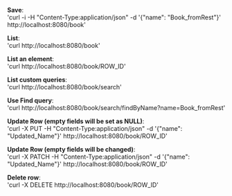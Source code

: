 **Save**:\
'curl -i -H "Content-Type:application/json" -d '{"name": "Book_fromRest"}' http://localhost:8080/book'

**List**:\
'curl http://localhost:8080/book'

**List an element**:\
'curl http://localhost:8080/book/ROW_ID'

**List custom queries**:\
'curl http://localhost:8080/book/search'

**Use Find query**:\
'curl http://localhost:8080/book/search/findByName?name=Book_fromRest'

**Update Row (empty fields will be set as NULL)**:\
'curl -X PUT -H "Content-Type:application/json" -d '{"name": "Updated_Name"}' http://localhost:8080/book/ROW_ID'


**Update Row (empty fields will be changed)**:\
'curl -X PATCH -H "Content-Type:application/json" -d '{"name": "Updated_Name"}' http://localhost:8080/book/ROW_ID'


**Delete row**:\
'curl -X DELETE http://localhost:8080/book/ROW_ID'
